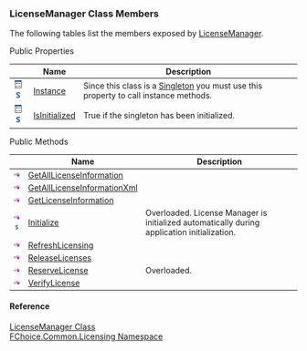 ﻿### LicenseManager Class Members

The following tables list the members exposed by [LicenseManager](FChoice.Common~FChoice.Common.Licensing.LicenseManager.md).

Public Properties

|   | Name | Description |
| --- | --- | --- |
| ![Public Property](dotnetimages/publicProperty.png)![static (Shared in Visual Basic)](dotnetimages/static.png) | [Instance](FChoice.Common~FChoice.Common.Licensing.LicenseManager~Instance.md) | Since this class is a [Singleton](http://c2.com/cgi/wiki?SingletonPattern) you must use this property to call instance methods.   |
| ![Public Property](dotnetimages/publicProperty.png)![static (Shared in Visual Basic)](dotnetimages/static.png) | [IsInitialized](FChoice.Common~FChoice.Common.Licensing.LicenseManager~IsInitialized.md) | True if the singleton has been initialized.   |



Public Methods

|   | Name | Description |
| --- | --- | --- |
| ![Public Method](dotnetimages/publicMethod.png) | [GetAllLicenseInformation](FChoice.Common~FChoice.Common.Licensing.LicenseManager~GetAllLicenseInformation.md) |   |
| ![Public Method](dotnetimages/publicMethod.png) | [GetAllLicenseInformationXml](FChoice.Common~FChoice.Common.Licensing.LicenseManager~GetAllLicenseInformationXml.md) |   |
| ![Public Method](dotnetimages/publicMethod.png) | [GetLicenseInformation](FChoice.Common~FChoice.Common.Licensing.LicenseManager~GetLicenseInformation.md) |   |
| ![Public Method](dotnetimages/publicMethod.png)![static (Shared in Visual Basic)](dotnetimages/static.png) | [Initialize](FChoice.Common~FChoice.Common.Licensing.LicenseManager~Initialize.md) | Overloaded. License Manager is initialized automatically during application initialization.   |
| ![Public Method](dotnetimages/publicMethod.png) | [RefreshLicensing](FChoice.Common~FChoice.Common.Licensing.LicenseManager~RefreshLicensing.md) |   |
| ![Public Method](dotnetimages/publicMethod.png) | [ReleaseLicenses](FChoice.Common~FChoice.Common.Licensing.LicenseManager~ReleaseLicenses.md) |   |
| ![Public Method](dotnetimages/publicMethod.png) | [ReserveLicense](FChoice.Common~FChoice.Common.Licensing.LicenseManager~ReserveLicense.md) | Overloaded.    |
| ![Public Method](dotnetimages/publicMethod.png) | [VerifyLicense](FChoice.Common~FChoice.Common.Licensing.LicenseManager~VerifyLicense.md) |   |





#### Reference

[LicenseManager Class](FChoice.Common~FChoice.Common.Licensing.LicenseManager.md)  
[FChoice.Common.Licensing Namespace](FChoice.Common~FChoice.Common.Licensing_namespace.md)
